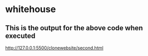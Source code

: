 # whitehouse
## This is the output for the above code when executed 
http://127.0.0.1:5500/clonewebsite/second.html

